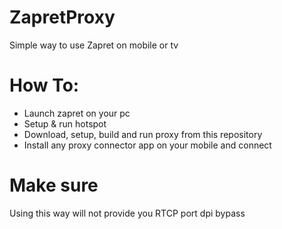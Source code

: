 # ZapretProxy
Simple way to use Zapret on mobile or tv
# How To:
- Launch zapret on your pc
- Setup & run hotspot
- Download, setup, build and run proxy from this repository
- Install any proxy connector app on your mobile and connect
# Make sure
Using this way will not provide you RTCP port dpi bypass
